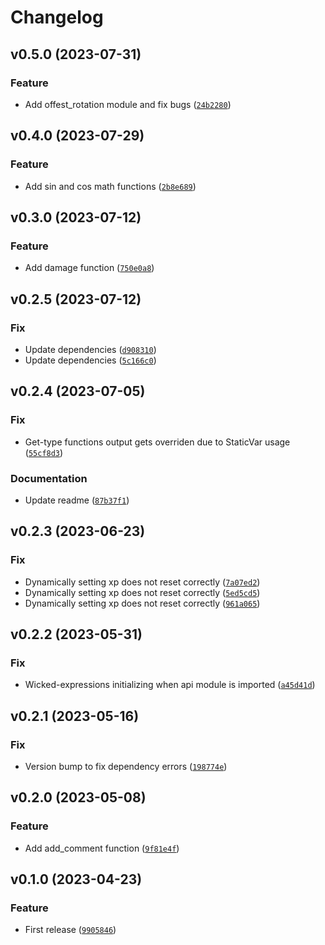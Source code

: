 # Changelog

<!--next-version-placeholder-->

## v0.5.0 (2023-07-31)

### Feature

* Add offest_rotation module and fix bugs ([`24b2280`](https://github.com/reapermc/lightning-rod/commit/24b22809e1785a9b1159af63487fe6b73e23ba87))

## v0.4.0 (2023-07-29)
### Feature

* Add sin and cos math functions ([`2b8e689`](https://github.com/reapermc/lightning-rod/commit/2b8e689dc3e02508c7b00047c5d62278c9ac8a46))

## v0.3.0 (2023-07-12)
### Feature

* Add damage function ([`750e0a8`](https://github.com/reapermc/lightning-rod/commit/750e0a875aea0c833d9ccbe15a80a1dd2edfa3cf))

## v0.2.5 (2023-07-12)
### Fix

* Update dependencies ([`d908310`](https://github.com/reapermc/lightning-rod/commit/d9083106907a1fe262c6dfc7874cbaeda69529ec))
* Update dependencies ([`5c166c0`](https://github.com/reapermc/lightning-rod/commit/5c166c0d7e505f6d9eb7d242b57583680f1b9d4b))

## v0.2.4 (2023-07-05)
### Fix

* Get-type functions output gets overriden due to StaticVar usage ([`55cf8d3`](https://github.com/reapermc/lightning-rod/commit/55cf8d354fc18f0f047afa0f5415761cb32decd1))

### Documentation

* Update readme ([`87b37f1`](https://github.com/reapermc/lightning-rod/commit/87b37f137cba533d0b674339e26676ea0b948a53))

## v0.2.3 (2023-06-23)
### Fix

* Dynamically setting xp does not reset correctly ([`7a07ed2`](https://github.com/reapermc/lightning-rod/commit/7a07ed2f40c24c4b56bba99a5e2c3768a5b66ad5))
* Dynamically setting xp does not reset correctly ([`5ed5cd5`](https://github.com/reapermc/lightning-rod/commit/5ed5cd5f46d1dd00f50b5f8c30baae387642f793))
* Dynamically setting xp does not reset correctly ([`961a065`](https://github.com/reapermc/lightning-rod/commit/961a065e93451e132c89adc45c2b1c46b2304cb9))

## v0.2.2 (2023-05-31)
### Fix

* Wicked-expressions initializing when api module is imported ([`a45d41d`](https://github.com/reapermc/lightning-rod/commit/a45d41dbb0617b60aa14d6ed7dddaab005bdedc3))

## v0.2.1 (2023-05-16)
### Fix
* Version bump to fix dependency errors ([`198774e`](https://github.com/reapermc/lightning-rod/commit/198774e4a6001d07c3bd1f6ebf3c8186f1487969))

## v0.2.0 (2023-05-08)
### Feature
* Add add_comment function ([`9f81e4f`](https://github.com/reapermc/lightning-rod/commit/9f81e4f32ffe2999c56547e7d475fa17b0ce890c))

## v0.1.0 (2023-04-23)
### Feature
* First release ([`9905846`](https://github.com/reapermc/lightning-rod/commit/99058461c3c1adfc1429a41c4bf8672e9caedf2b))
